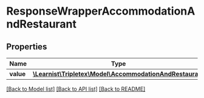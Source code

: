 # ResponseWrapperAccommodationAndRestaurant

## Properties
Name | Type | Description | Notes
------------ | ------------- | ------------- | -------------
**value** | [**\Learnist\Tripletex\Model\AccommodationAndRestaurant**](AccommodationAndRestaurant.md) |  | [optional] 

[[Back to Model list]](../../README.md#documentation-for-models) [[Back to API list]](../../README.md#documentation-for-api-endpoints) [[Back to README]](../../README.md)

